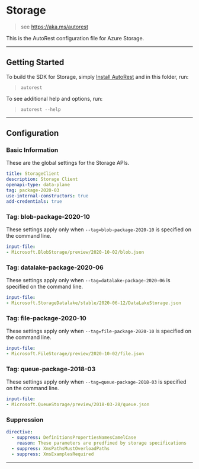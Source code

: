 # Storage

> see https://aka.ms/autorest

This is the AutoRest configuration file for Azure Storage.


---
## Getting Started
To build the SDK for Storage, simply [Install AutoRest](https://aka.ms/autorest/install) and in this folder, run:

> `autorest`

To see additional help and options, run:

> `autorest --help`
---

## Configuration



### Basic Information
These are the global settings for the Storage APIs.

``` yaml
title: StorageClient
description: Storage Client
openapi-type: data-plane
tag: package-2020-03
use-internal-constructors: true
add-credentials: true
```

### Tag: blob-package-2020-10

These settings apply only when `--tag=blob-package-2020-10` is specified on the command line.

``` yaml $(tag) == 'blob-package-2020-10'
input-file:
- Microsoft.BlobStorage/preview/2020-10-02/blob.json
```

### Tag: datalake-package-2020-06

These settings apply only when `--tag=datalake-package-2020-06` is specified on the command line.

``` yaml $(tag) == 'datalake-package-2020-06'
input-file:
- Microsoft.StorageDatalake/stable/2020-06-12/DataLakeStorage.json
```

### Tag: file-package-2020-10

These settings apply only when `--tag=file-package-2020-10` is specified on the command line.

``` yaml $(tag) == 'file-package-2020-10'
input-file:
- Microsoft.FileStorage/preview/2020-10-02/file.json
```

### Tag: queue-package-2018-03

These settings apply only when `--tag=queue-package-2018-03` is specified on the command line.

``` yaml $(tag) == 'queue-package-2018-03'
input-file:
- Microsoft.QueueStorage/preview/2018-03-28/queue.json
```

### Suppression
``` yaml
directive:
  - suppress: DefinitionsPropertiesNamesCamelCase
    reason: These parameters are predfined by storage specifications 
  - suppress: XmsPathsMustOverloadPaths
  - suppress: XmsExamplesRequired
```
---
